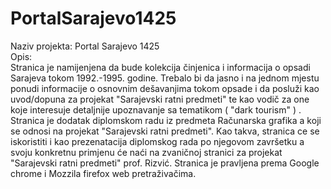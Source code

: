 # PortalSarajevo1425
Naziv projekta: Portal Sarajevo 1425 <br>
Opis:<br>
Stranica je namijenjena da bude kolekcija činjenica i informacija o opsadi Sarajeva tokom 1992.-1995. godine. Trebalo bi da jasno i na jednom mjestu ponudi informacije o osnovnim dešavanjima tokom opsade i da posluži kao uvod/dopuna za projekat "Sarajevski ratni predmeti" te kao vodič za one koje interesuje detaljnije upoznavanje sa tematikom ( "dark tourism" ) . Stranica je dodatak diplomskom radu iz predmeta Računarska grafika a koji se odnosi na projekat "Sarajevski ratni predmeti". Kao takva, stranica ce se iskoristiti i kao prezenatacija diplomskog rada po njegovom završetku a svoju konkretnu primjenu će naći na zvaničnoj stranici za projekat "Sarajevski ratni predmeti" prof. Rizvić. Stranica je pravljena prema Google chrome i Mozzila firefox web pretraživačima.
